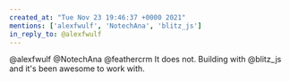 ```yaml
---
created_at: "Tue Nov 23 19:46:37 +0000 2021"
mentions: ['alexfwulf', 'NotechAna', 'blitz_js']
in_reply_to: @alexfwulf
---
```


@alexfwulf @NotechAna @feathercrm It does not. Building with @blitz_js and it's been awesome to work with.